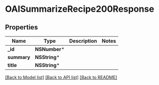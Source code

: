 # OAISummarizeRecipe200Response

## Properties
Name | Type | Description | Notes
------------ | ------------- | ------------- | -------------
**_id** | **NSNumber*** |  | 
**summary** | **NSString*** |  | 
**title** | **NSString*** |  | 

[[Back to Model list]](../README.md#documentation-for-models) [[Back to API list]](../README.md#documentation-for-api-endpoints) [[Back to README]](../README.md)


